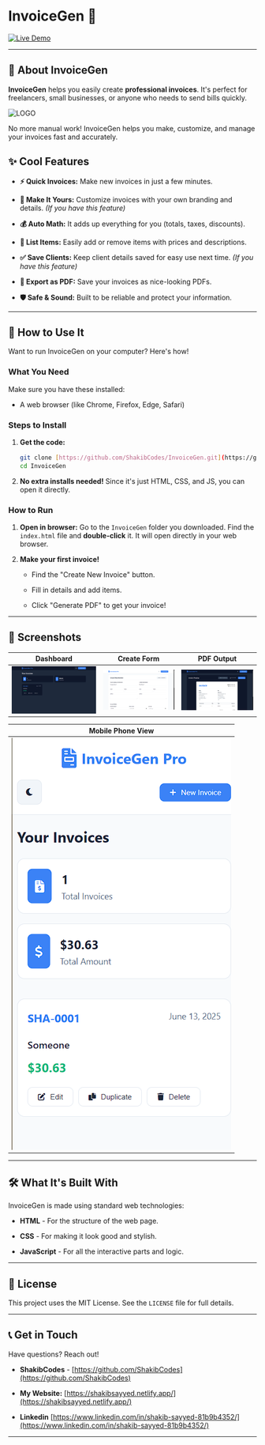 # InvoiceGen 🚀

[![Live Demo](https://img.shields.io/badge/Live%20Demo-Try%20It%20Now-brightgreen?style=for-the-badge&logo=appveyor)](https://shakibcodes.github.io/InvoiceGen/)


---

## 👋 About InvoiceGen

**InvoiceGen** helps you easily create **professional invoices**. It's perfect for freelancers, small businesses, or anyone who needs to send bills quickly.

![LOGO](Images/InvoiceGen.ico)

No more manual work! InvoiceGen helps you make, customize, and manage your invoices fast and accurately.

## ✨ Cool Features

* **⚡️ Quick Invoices:** Make new invoices in just a few minutes.

* **🎨 Make It Yours:** Customize invoices with your own branding and details. *(If you have this feature)*

* **💰 Auto Math:** It adds up everything for you (totals, taxes, discounts).

* **🧾 List Items:** Easily add or remove items with prices and descriptions.

* **✅ Save Clients:** Keep client details saved for easy use next time. *(If you have this feature)*

* **💾 Export as PDF:** Save your invoices as nice-looking PDFs.

* **🛡️ Safe & Sound:** Built to be reliable and protect your information.

---

## 🚀 How to Use It

Want to run InvoiceGen on your computer? Here's how!

### What You Need

Make sure you have these installed:

* A web browser (like Chrome, Firefox, Edge, Safari)

### Steps to Install

1.  **Get the code:**

    ```bash
    git clone [https://github.com/ShakibCodes/InvoiceGen.git](https://github.com/ShakibCodes/InvoiceGen.git)
    cd InvoiceGen 
    ```

2.  **No extra installs needed!** Since it's just HTML, CSS, and JS, you can open it directly.

### How to Run

1.  **Open in browser:**
    Go to the `InvoiceGen` folder you downloaded. Find the `index.html` file and **double-click** it. It will open directly in your web browser.

2.  **Make your first invoice!**

    * Find the "Create New Invoice" button.

    * Fill in details and add items.

    * Click "Generate PDF" to get your invoice!

---

## 📸 Screenshots


| Dashboard | Create Form | PDF Output |
| :-------: | :---------: | :--------: |
| ![Dashboard Screenshot](Images/main-page.png) | ![Creation Form Screenshot](Images/invoice-form.png) | ![PDF Output Screenshot](Images/invoice-output.png) |

| Mobile Phone View |
| :---------------: |
| ![Dashboard Screenshot](Images/main-page-phone.png) |
---

## 🛠 What It's Built With

InvoiceGen is made using standard web technologies:

* **HTML** - For the structure of the web page.

* **CSS** - For making it look good and stylish.

* **JavaScript** - For all the interactive parts and logic.

---

## 📄 License

This project uses the MIT License. See the `LICENSE` file for full details.

---

## 📞 Get in Touch

Have questions? Reach out!

* **ShakibCodes** - [https://github.com/ShakibCodes](https://github.com/ShakibCodes)

* **My Website:** [https://shakibsayyed.netlify.app/](https://shakibsayyed.netlify.app/)

* **Linkedin** [https://www.linkedin.com/in/shakib-sayyed-81b9b4352/](https://www.linkedin.com/in/shakib-sayyed-81b9b4352/)

---
